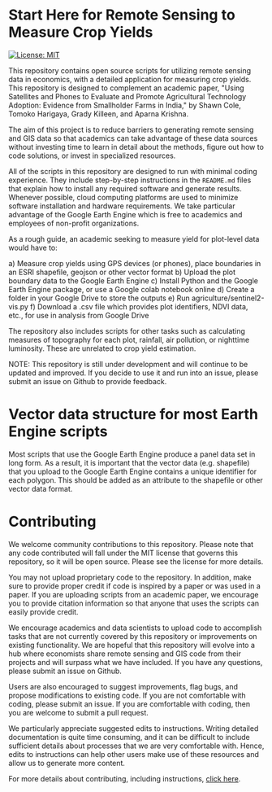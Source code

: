 # Start Here for Remote Sensing to Measure Crop Yields

[![License: MIT](https://img.shields.io/badge/License-MIT-yellow.svg)](https://opensource.org/licenses/MIT)

This repository contains open source scripts for utilizing remote sensing data in economics, with a detailed application for measuring crop yields. This repository is designed to complement an academic paper, "Using Satellites and Phones to Evaluate and Promote Agricultural Technology Adoption: Evidence from Smallholder Farms in India," by Shawn Cole, Tomoko Harigaya, Grady Killeen, and Aparna Krishna.  

The aim of this project is to reduce barriers to generating remote sensing and GIS data so that academics can take advantage of these data sources without investing time to learn in detail about the methods, figure out how to code solutions, or invest in specialized resources.

All of the scripts in this repository are designed to run with minimal coding experience. They include step-by-step instructions in the `README.md` files that explain how to install any required software and generate results. Whenever possible, cloud computing platforms are used to minimize software installation and hardware requirements. We take particular advantage of the Google Earth Engine which is free to academics and employees of non-profit organizations.

As a rough guide, an academic seeking to measure yield for plot-level data would have to:

a) Measure crop yields using GPS devices (or phones), place boundaries in an ESRI shapefile, geojson or other vector format 
b) Upload the plot boundary data to the Google Earth Engine
c) Install Python and the Google Earth Engine package, or use a Google colab notebook online
d) Create a folder in your Google Drive to store the outputs
e) Run agriculture/sentinel2-vis.py
f) Download a .csv file which provides plot identifiers, NDVI data, etc., for use in analysis from Google Drive

The repository also includes scripts for other tasks such as calculating measures of topography for each plot, rainfall, air pollution, or nighttime luminosity. These are unrelated to crop yield estimation.

NOTE: This repository is still under development and will continue to be updated and improved. If you decide to use it and run into an issue, please submit an issue on Github to provide feedback.

# Vector data structure for most Earth Engine scripts
Most scripts that use the Google Earth Engine produce a panel data set in long form. As a result, it is important that the vector data (e.g. shapefile) that you upload to the Google Earth Engine contains a unique identifier for each polygon. This should be added as an attribute to the shapefile or other vector data format.

# Contributing
We welcome community contributions to this repository. Please note that any code contributed will fall under the MIT license that governs this repository, so it will be open source. Please see the license for more details.

You may not upload proprietary code to the repository. In addition, make sure to provide proper credit if code is inspired by a paper or was used in a paper. If you are uploading scripts from an academic paper, we encourage you to provide citation information so that anyone that uses the scripts can easily provide credit.

We encourage academics and data scientists to upload code to accomplish tasks that are not currently covered by this repository or improvements on existing functionality. We are hopeful that this repository will evolve into a hub where economists share remote sensing and GIS code from their projects and will surpass what we have included. If you have any questions, please submit an issue on Github.

Users are also encouraged to suggest improvements, flag bugs, and propose modifications to existing code. If you are not comfortable with coding, please submit an issue. If you are comfortable with coding, then you are welcome to submit a pull request.

We particularly appreciate suggested edits to instructions. Writing detailed documentation is quite time consuming, and it can be difficult to include sufficient details about processes that we are very comfortable with. Hence, edits to instructions can help other users make use of these resources and allow us to generate more content.

For more details about contributing, including instructions, [click here](.github/CONTRIBUTING.md). 




